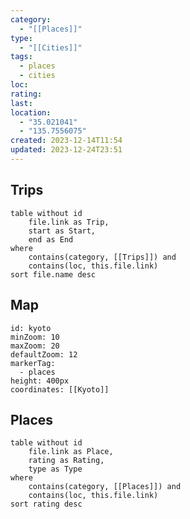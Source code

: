 ```yaml
---
category:
  - "[[Places]]"
type:
  - "[[Cities]]"
tags:
  - places
  - cities
loc: 
rating: 
last: 
location:
  - "35.021041"
  - "135.7556075"
created: 2023-12-14T11:54
updated: 2023-12-24T23:51
---
```

## Trips

```dataview
table without id
	file.link as Trip,
	start as Start,
	end as End
where
	contains(category, [[Trips]]) and
	contains(loc, this.file.link)
sort file.name desc
```

## Map

```leaflet
id: kyoto
minZoom: 10
maxZoom: 20
defaultZoom: 12
markerTag:
  - places
height: 400px
coordinates: [[Kyoto]]
```

## Places

```dataview
table without id
	file.link as Place,
	rating as Rating,
	type as Type
where
	contains(category, [[Places]]) and
	contains(loc, this.file.link)
sort rating desc
```